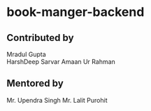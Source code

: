 # book-manger-backend

## Contributed by 
Mradul Gupta  
HarshDeep Sarvar
Amaan Ur Rahman

## Mentored by
Mr. Upendra Singh
Mr. Lalit Purohit
